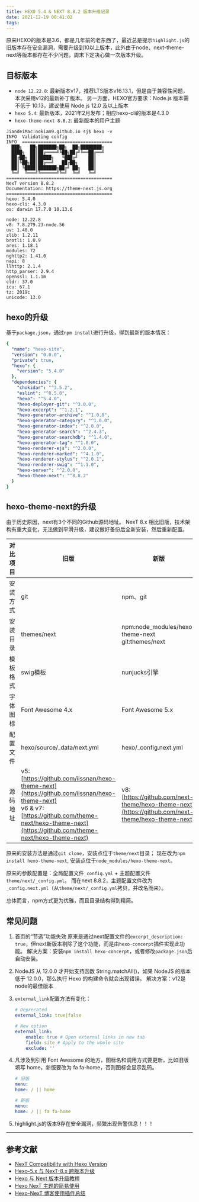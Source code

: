 ```yaml
---
title: HEXO 5.4 & NEXT 8.8.2 版本升级记录
date: 2021-12-19 00:41:02
tags:
---
```


原来HEXO的版本是3.6，都是几年前的老东西了，最近总是提示`highlight.js`的旧版本存在安全漏洞，需要升级到10以上版本，此外由于node、next-theme-next等版本都存在不少问题，周末下定决心做一次版本升级。

## 目标版本

- `node 12.22.8`: 最新版本v17，推荐LTS版本v16.13.1，但是由于兼容性问题，本次采用v12的最新补丁版本。
    另一方面，HEXO官方要求：Node.js 版本需不低于 10.13，建议使用 Node.js 12.0 及以上版本
- `hexo 5.4`: 最新版本，2021年2月发布；相应hexo-cli的版本是4.3.0
- `hexo-theme-next 8.8.2`: 最新版本的用户主题

``` console
JiandeiMac:nokiam9.github.io sj$ hexo -v
INFO  Validating config
INFO  ==================================
  ███╗   ██╗███████╗██╗  ██╗████████╗
  ████╗  ██║██╔════╝╚██╗██╔╝╚══██╔══╝
  ██╔██╗ ██║█████╗   ╚███╔╝    ██║
  ██║╚██╗██║██╔══╝   ██╔██╗    ██║
  ██║ ╚████║███████╗██╔╝ ██╗   ██║
  ╚═╝  ╚═══╝╚══════╝╚═╝  ╚═╝   ╚═╝
========================================
NexT version 8.8.2
Documentation: https://theme-next.js.org
========================================
hexo: 5.4.0
hexo-cli: 4.3.0
os: darwin 17.7.0 10.13.6

node: 12.22.8
v8: 7.8.279.23-node.56
uv: 1.40.0
zlib: 1.2.11
brotli: 1.0.9
ares: 1.18.1
modules: 72
nghttp2: 1.41.0
napi: 8
llhttp: 2.1.4
http_parser: 2.9.4
openssl: 1.1.1m
cldr: 37.0
icu: 67.1
tz: 2019c
unicode: 13.0
```

## hexo的升级

基于`package.json`，通过`npm install`进行升级，得到最新的版本情况：

``` yaml
{
  "name": "hexo-site",
  "version": "0.0.0",
  "private": true,
  "hexo": {
    "version": "5.4.0"
  },
  "dependencies": {
    "chokidar": "^3.5.2",
    "eslint": "^8.5.0",
    "hexo": "^5.4.0",
    "hexo-deployer-git": "^3.0.0",
    "hexo-excerpt": "^1.2.1",
    "hexo-generator-archive": "^1.0.0",
    "hexo-generator-category": "^1.0.0",
    "hexo-generator-index": "^2.0.0",
    "hexo-generator-search": "^2.4.3",
    "hexo-generator-searchdb": "^1.4.0",
    "hexo-generator-tag": "^1.0.0",
    "hexo-renderer-ejs": "^2.0.0",
    "hexo-renderer-marked": "^4.1.0",
    "hexo-renderer-stylus": "^2.0.1",
    "hexo-renderer-swig": "^1.1.0",
    "hexo-server": "^2.0.0",
    "hexo-theme-next": "^8.8.2"
  }
}
```

## hexo-theme-next的升级

由于历史原因，next有3个不同的Github源码地址。
NexT 8.x 相比旧版，技术架构有重大变化，无法做到平滑升级，建议做好备份后全新安装，然后重新配置。

|对比项目|旧版|新版|
|-|-|-|
|安装方式|git|npm、git|
|安装目录|themes/next|npm:node_modules/hexo-theme-next <br> git:themes/next|
|模板格式|swig模板|nunjucks引擎|
|字体图标|Font Awesome 4.x|Font Awesome 5.x|
|配置文件|hexo/source/_data/next.yml|hexo/_config.next.yml|
|源码地址|v5:[https://github.com/iissnan/hexo-theme-next](https://github.com/iissnan/hexo-theme-next) <br> v6 & v7:[https://github.com/theme-next/hexo-theme-next](https://github.com/theme-next/hexo-theme-next)| v8:[https://github.com/next-theme/hexo-theme-next](https://github.com/next-theme/hexo-theme-next)|

原来的安装方法是通过`git clone`，安装点位于`theme/next`目录；
现在改为`npm install hexo-theme-next`, 安装点位于`node_modules/hexo-theme-next`。

原来的参数配置是：全局配置文件`_config.yml` + 主题配置文件`theme/next/_config.yml`。
而在next 8.8.2，主题配置文件改为`_config.next.yml`（从`theme/next/_config.yml`拷贝，并改名而来）。

总体而言，npm方式更为优雅，而且目录结构得到精简。

## 常见问题

1. 首页的“节选”功能失效
    原来是通过next配置文件的`excerpt_description: true`，但next新版本剔除了这个功能，而是由`hexo-concerpt`插件实现此功能。
    解决方案：安装`npm install hexo-concerpt`，或者修改`package.json`后自动安装。

2. NodeJS 从 12.0.0 才开始支持函数 String.matchAll()，如果 NodeJS 的版本低于 12.0.0，那么执行 Hexo 的构建命令就会出现错误。
   解决方案：v12是node的最佳版本

3. `external_link`配置方法有变化：

    ``` yaml
    # Deprecated
    external_link: true|false

    # New option
    external_link:
        enable: true # Open external links in new tab
        field: site # Apply to the whole site
        exclude: ''
    ```

4. 凡涉及到引用 Font Awesome 的地方，图标名和调用方式要更新，比如旧版填写 home，新版要改为 fa fa-home，否则图标会显示乱码。

    ``` yaml
    # 旧版
    menu:
    home: / || home

    # 新版
    menu:
    home: / || fa fa-home
    ```

5. highlight.js的版本9存在安全漏洞，频繁出现告警信息！！！

---

## 参考文献

- [NexT Compatibility with Hexo Version](https://theme-next.js.org/docs/getting-started/upgrade.html)
- [Hexo-5.x 与 NexT-8.x 跨版本升级](https://www.imczw.com/post/tech/hexo5-next8-updated.html)
- [Hexo 与 Next 版本升级教程](https://www.techgrow.cn/posts/d1f06120.html)
- [Hexo NexT 主题的简易使用](https://www.jianshu.com/p/ccb61a511f9a)
- [Hexo-NexT 博客使用插件总结](https://www.yousazoe.top/archives/c12c9c40.html)